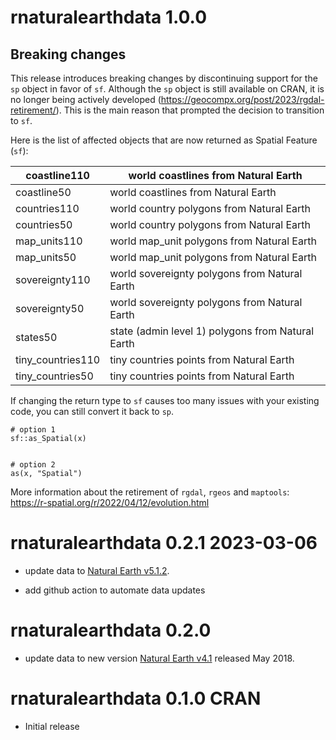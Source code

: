 # rnaturalearthdata 1.0.0

## Breaking changes

This release introduces breaking changes by discontinuing support for the `sp` object in favor of `sf`. Although the `sp` object is still available on CRAN, it is no longer being actively developed (https://geocompx.org/post/2023/rgdal-retirement/). This is the main reason that prompted the decision to transition to `sf`.

Here is the list of affected objects that are now returned as Spatial Feature (`sf`):

| coastline110      | world coastlines from Natural Earth               |
| ----------------- | ------------------------------------------------- |
| coastline50       | world coastlines from Natural Earth               |
| countries110      | world country polygons from Natural Earth         |
| countries50       | world country polygons from Natural Earth         |
| map_units110      | world map_unit polygons from Natural Earth        |
| map_units50       | world map_unit polygons from Natural Earth        |
| sovereignty110    | world sovereignty polygons from Natural Earth     |
| sovereignty50     | world sovereignty polygons from Natural Earth     |
| states50          | state (admin level 1) polygons from Natural Earth |
| tiny_countries110 | tiny countries points from Natural Earth          |
| tiny_countries50  | tiny countries points from Natural Earth          |

If changing the return type to `sf` causes too many issues with your existing code, you can still convert it back to `sp`.

```
# option 1
sf::as_Spatial(x)


# option 2
as(x, "Spatial")
```

More information about the retirement of `rgdal`, `rgeos` and `maptools`: https://r-spatial.org/r/2022/04/12/evolution.html

# rnaturalearthdata 0.2.1 2023-03-06

- update data to [Natural Earth v5.1.2](https://github.com/nvkelso/natural-earth-vector/blob/master/CHANGELOG).

- add github action to automate data updates

# rnaturalearthdata 0.2.0

- update data to new version [Natural Earth v4.1](https://www.naturalearthdata.com/blog/miscellaneous/natural-earth-v4-1-0-release-notes/) released May 2018.

# rnaturalearthdata 0.1.0 CRAN

- Initial release
